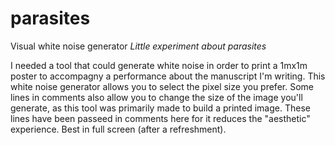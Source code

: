 # parasites
Visual white noise generator
*Little experiment about parasites*

I needed a tool that could generate white noise in order to print a 1mx1m poster to accompagny a performance about the manuscript I'm writing. This white noise generator allows you to select the pixel size you prefer. 
Some lines in comments also allow you to change the size of the image you'll generate, as this tool was primarily made to build a printed image. These lines have been passeed in comments here for it reduces the "aesthetic" experience.
Best in full screen (after a refreshment).

